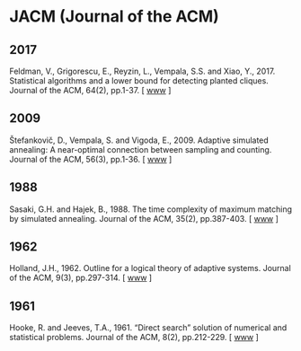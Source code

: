 # JACM (Journal of the ACM)

## 2017

Feldman, V., Grigorescu, E., Reyzin, L., Vempala, S.S. and Xiao, Y., 2017. Statistical algorithms and a lower bound for detecting planted cliques. Journal of the ACM, 64(2), pp.1-37. [ [www](https://dl.acm.org/doi/10.1145/3046674) ]

## 2009

Štefankovič, D., Vempala, S. and Vigoda, E., 2009. Adaptive simulated annealing: A near-optimal connection between sampling and counting. Journal of the ACM, 56(3), pp.1-36. [ [www](https://dl.acm.org/doi/abs/10.1145/1516512.1516520) ]

## 1988

Sasaki, G.H. and Hajek, B., 1988. The time complexity of maximum matching by simulated annealing. Journal of the ACM, 35(2), pp.387-403. [ [www](https://dl.acm.org/doi/abs/10.1145/42282.46160) ]

## 1962

Holland, J.H., 1962. Outline for a logical theory of adaptive systems. Journal of the ACM, 9(3), pp.297-314. [ [www](https://dl.acm.org/doi/abs/10.1145/321127.321128) ]

## 1961

Hooke, R. and Jeeves, T.A., 1961. “Direct search” solution of numerical and statistical problems. Journal of the ACM, 8(2), pp.212-229. [ [www](https://dl.acm.org/doi/abs/10.1145/321062.321069) ]
